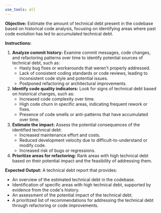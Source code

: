 ```yaml
---
use_tools: all
---
```

**Objective:** Estimate the amount of technical debt present in the codebase based on historical code analysis, focusing on identifying areas where past code evolution has led to accumulated technical debt.

**Instructions:**

1. **Analyze commit history:**  Examine commit messages, code changes, and refactoring patterns over time to identify potential sources of technical debt, such as:
    -  Hasty bug fixes or workarounds that weren't properly addressed.
    -  Lack of consistent coding standards or code reviews, leading to inconsistent code style and potential issues.
    -  Postponed refactoring or architectural improvements.
2. **Identify code quality indicators:** Look for signs of technical debt based on historical changes, such as:
    -  Increased code complexity over time.
    -  High code churn in specific areas, indicating frequent rework or fixes.
    -  Presence of code smells or anti-patterns that have accumulated over time.
3. **Estimate the impact:**  Assess the potential consequences of the identified technical debt:
    -  Increased maintenance effort and costs.
    -  Reduced development velocity due to difficult-to-understand or modify code.
    - Increased risk of bugs or regressions.
4. **Prioritize areas for refactoring:**  Rank areas with high technical debt based on their potential impact and the feasibility of addressing them.

**Expected Output:** A technical debt report that provides:

- An overview of the estimated technical debt in the codebase.
- Identification of specific areas with high technical debt, supported by evidence from the code's history.
-  An assessment of the potential impact of the technical debt.
-  A prioritized list of recommendations for addressing the technical debt through refactoring or code improvements.
